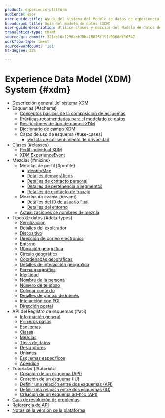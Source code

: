 ```yaml
---
product: experience-platform
audience: user
user-guide-title: Ayuda del sistema del Modelo de datos de experiencia (XDM)
breadcrumb-title: Guía del modelo de datos (XDM)
user-guide-description: Utilice clases y mezclas del Modelo de datos de experiencia (XDM) para estandarizar los datos de experiencia.
translation-type: tm+mt
source-git-commit: 321dc16a1296aeb28ba78825f191a0368df16547
workflow-type: tm+mt
source-wordcount: '181'
ht-degree: 22%

---
```



# Experience Data Model (XDM) System {#xdm}

* [Descripción general del sistema XDM](home.md)
* Esquemas {#schema}
   * [Conceptos básicos de la composición de esquemas](schema/composition.md)
   * [Prácticas recomendadas para el modelado de datos](schema/best-practices.md)
   * [Restricciones de tipo de campo XDM](schema/field-constraints.md)
   * [Diccionario de campo XDM](schema/field-dictionary.md)
   * Casos de uso de esquema {#use-cases}
      * [Mezcla de consentimiento de privacidad](schema/privacy-consent.md)
* Clases {#classes}
   * [Perfil individual XDM](./classes/individual-profile.md)
   * [XDM ExperienceEvent](./classes/experienceevent.md)
* Mezclas {#mixins}
   * Mezclas de perfil {#profile}
      * [IdentityMap](./mixins/profile/identitymap.md)
      * [Detalles demográficos](./mixins/profile/person-details.md)
      * [Detalles de contacto personal](./mixins/profile/personal-details.md)
      * [Detalles de pertenencia a segmentos](./mixins/profile/segmentation.md)
      * [Detalles de contacto de trabajo](./mixins/profile/work-details.md)
   * Mezclas de evento {#event}
      * [Detalles del ID de usuario final](./mixins/event/enduserids.md)
      * [Detalles del entorno](./mixins/event/environment-details.md)
   * [Actualizaciones de nombres de mezcla](./mixins/name-updates.md)
* Tipos de datos {#data-types}
   * [Señalización](./data-types/beacon.md)
   * [Detalles del explorador](./data-types/browser-details.md)
   * [Dispositivo](./data-types/device.md)
   * [Dirección de correo electrónico](./data-types/email-address.md)
   * [Entorno](./data-types/environment.md)
   * [Ubicación geográfica](./data-types/geo.md)
   * [Círculo geográfico](./data-types/geo-circle.md)
   * [Coordenadas geográficas](./data-types/geo-coordinates.md)
   * [Detalles de interacción geográfica](./data-types/geo-interaction-details.md)
   * [Forma geográfica](./data-types/geo-shape.md)
   * [Identidad](./data-types/identity.md)
   * [Nombre de la persona](./data-types/person-name.md)
   * [Número de teléfono](./data-types/phone-number.md)
   * [Colocar contexto](./data-types/place-context.md)
   * [Detalles de puntos de interés](./data-types/poi-details.md)
   * [Interacción con POI](./data-types/poi-interaction.md)
   * [Dirección postal](./data-types/postal-address.md)
* API del Registro de esquemas {#api}
   * [Información general](api/overview.md)
   * [Primeros pasos](api/getting-started.md)
   * [Esquemas](api/schemas.md)
   * [Clases](api/classes.md)
   * [Mezclas](api/mixins.md)
   * [Tipos de datos](api/data-types.md)
   * [Descriptores](api/descriptors.md)
   * [Uniones](api/unions.md)
   * [Esquemas específicos](api/ad-hoc.md)
   * [Apéndice](api/appendix.md)
* Tutoriales {#tutorials}
   * [Creación de un esquema (API)](tutorials/create-schema-api.md)
   * [Creación de un esquema (IU)](tutorials/create-schema-ui.md)
   * [Definir una relación entre dos esquemas (API)](tutorials/relationship-api.md)
   * [Definir una relación entre dos esquemas (IU)](tutorials/relationship-ui.md)
   * [Creación de un esquema ad-hoc (API)](tutorials/ad-hoc.md)
* [Guía de resolución de problemas](troubleshooting-guide.md)
* [Referencia de API](https://www.adobe.io/apis/experienceplatform/home/api-reference.html#!acpdr/swagger-specs/schema-registry.yaml)
* [Notas de la versión de la plataforma](https://www.adobe.com/go/platform-release-notes-en)